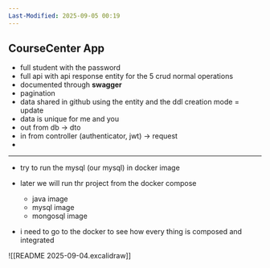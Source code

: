 ```yaml
---
Last-Modified: 2025-09-05 00:19
---
```

## CourseCenter App

- full student with the password
- full api with api response entity for the 5 crud normal operations
 -  documented through **swagger**
- pagination 
- data shared in github using the entity and the ddl creation mode = update
- data is unique for me and you
- out from db -> dto
- in from controller (authenticator, jwt) -> request
- 

---

- try to run the mysql (our mysql) in docker image
- later we will run thr project from the docker compose 
  - java image
  - mysql image
  - mongosql image


- i need to go to the docker to see how every thing is composed and integrated


![[README 2025-09-04.excalidraw]]